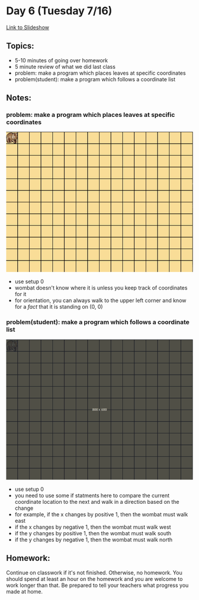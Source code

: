 # Day 6 (Tuesday 7/16)

[Link to Slideshow](google.com)

## Topics:

- 5-10 minutes of going over homework
- 5 minute review of what we did last class
- problem: make a program which places leaves at specific coordinates
- problem(student): make a program which follows a coordinate list


## Notes:

### problem: make a program which places leaves at specific coordinates

![](/gifs/day6/place_leaves_at_coords.gif)

- use setup 0
- wombat doesn't know where it is unless you keep track of coordinates for it
- for orientation, you can always walk to the upper left corner and know for a _fact_ that it is standing on (0, 0)



### problem(student): make a program which follows a coordinate list

![](/gifs/day6/follow_coords.gif)

- use setup 0
- you need to use some if statments here to compare the current coordinate location to the next and walk in a direction based on the change
- for example, if the x changes by positive 1, then the wombat must walk east
- if the x changes by negative 1, then the wombat must walk west
- if the y changes by positive 1, then the wombat must walk south
- if the y changes by negative 1, then the wombat must walk north



## Homework:

Continue on classwork if it's not finished. Otherwise, no homework. You should spend at least an hour on the homework and you are welcome to work longer than that. Be prepared to tell your teachers what progress you made at home.